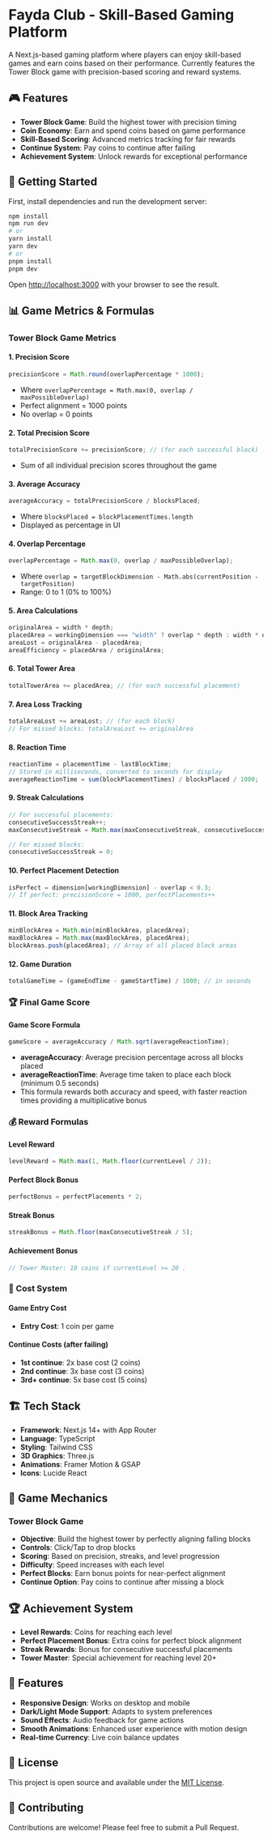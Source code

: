 
# Fayda Club - Skill-Based Gaming Platform

A Next.js-based gaming platform where players can enjoy skill-based games and earn coins based on their performance. Currently features the Tower Block game with precision-based scoring and reward systems.

## 🎮 Features

- **Tower Block Game**: Build the highest tower with precision timing
- **Coin Economy**: Earn and spend coins based on game performance
- **Skill-Based Scoring**: Advanced metrics tracking for fair rewards
- **Continue System**: Pay coins to continue after failing
- **Achievement System**: Unlock rewards for exceptional performance

## 🚀 Getting Started

First, install dependencies and run the development server:

```bash
npm install
npm run dev
# or
yarn install
yarn dev
# or
pnpm install
pnpm dev
```

Open [http://localhost:3000](http://localhost:3000) with your browser to see the result.

## 📊 Game Metrics & Formulas

### Tower Block Game Metrics

#### **1. Precision Score**

```typescript
precisionScore = Math.round(overlapPercentage * 1000);
```

- Where `overlapPercentage = Math.max(0, overlap / maxPossibleOverlap)`
- Perfect alignment = 1000 points
- No overlap = 0 points

#### **2. Total Precision Score**

```typescript
totalPrecisionScore += precisionScore; // (for each successful block)
```

- Sum of all individual precision scores throughout the game

#### **3. Average Accuracy**

```typescript
averageAccuracy = totalPrecisionScore / blocksPlaced;
```

- Where `blocksPlaced = blockPlacementTimes.length`
- Displayed as percentage in UI

#### **4. Overlap Percentage**

```typescript
overlapPercentage = Math.max(0, overlap / maxPossibleOverlap);
```

- Where `overlap = targetBlockDimension - Math.abs(currentPosition - targetPosition)`
- Range: 0 to 1 (0% to 100%)

#### **5. Area Calculations**

```typescript
originalArea = width * depth;
placedArea = workingDimension === "width" ? overlap * depth : width * overlap;
areaLost = originalArea - placedArea;
areaEfficiency = placedArea / originalArea;
```

#### **6. Total Tower Area**

```typescript
totalTowerArea += placedArea; // (for each successful placement)
```

#### **7. Area Loss Tracking**

```typescript
totalAreaLost += areaLost; // (for each block)
// For missed blocks: totalAreaLost += originalArea
```

#### **8. Reaction Time**

```typescript
reactionTime = placementTime - lastBlockTime;
// Stored in milliseconds, converted to seconds for display
averageReactionTime = sum(blockPlacementTimes) / blocksPlaced / 1000;
```

#### **9. Streak Calculations**

```typescript
// For successful placements:
consecutiveSuccessStreak++;
maxConsecutiveStreak = Math.max(maxConsecutiveStreak, consecutiveSuccessStreak);

// For missed blocks:
consecutiveSuccessStreak = 0;
```

#### **10. Perfect Placement Detection**

```typescript
isPerfect = dimension[workingDimension] - overlap < 0.3;
// If perfect: precisionScore = 1000, perfectPlacements++
```

#### **11. Block Area Tracking**

```typescript
minBlockArea = Math.min(minBlockArea, placedArea);
maxBlockArea = Math.max(maxBlockArea, placedArea);
blockAreas.push(placedArea); // Array of all placed block areas
```

#### **12. Game Duration**

```typescript
totalGameTime = (gameEndTime - gameStartTime) / 1000; // in seconds
```

### 🏆 Final Game Score

#### **Game Score Formula**

```typescript
gameScore = averageAccuracy / Math.sqrt(averageReactionTime);
```

- **averageAccuracy**: Average precision percentage across all blocks placed
- **averageReactionTime**: Average time taken to place each block (minimum 0.5 seconds)
- This formula rewards both accuracy and speed, with faster reaction times providing a multiplicative bonus

### 💰 Reward Formulas

#### **Level Reward**

```typescript
levelReward = Math.max(1, Math.floor(currentLevel / 2));
```

#### **Perfect Block Bonus**

```typescript
perfectBonus = perfectPlacements * 2;
```

#### **Streak Bonus**

```typescript
streakBonus = Math.floor(maxConsecutiveStreak / 5);
```

#### **Achievement Bonus**

```typescript
// Tower Master: 10 coins if currentLevel >= 20 .
```

### 🎯 Cost System

#### **Game Entry Cost**

- **Entry Cost**: 1 coin per game

#### **Continue Costs** (after failing)

- **1st continue**: 2x base cost (2 coins)
- **2nd continue**: 3x base cost (3 coins)
- **3rd+ continue**: 5x base cost (5 coins)

## 🏗️ Tech Stack

- **Framework**: Next.js 14+ with App Router
- **Language**: TypeScript
- **Styling**: Tailwind CSS
- **3D Graphics**: Three.js
- **Animations**: Framer Motion & GSAP
- **Icons**: Lucide React

## 📱 Game Mechanics

### Tower Block Game

- **Objective**: Build the highest tower by perfectly aligning falling blocks
- **Controls**: Click/Tap to drop blocks
- **Scoring**: Based on precision, streaks, and level progression
- **Difficulty**: Speed increases with each level
- **Perfect Blocks**: Earn bonus points for near-perfect alignment
- **Continue Option**: Pay coins to continue after missing a block

## 🏆 Achievement System

- **Level Rewards**: Coins for reaching each level
- **Perfect Placement Bonus**: Extra coins for perfect block alignment
- **Streak Rewards**: Bonus for consecutive successful placements
- **Tower Master**: Special achievement for reaching level 20+

## 🎨 Features

- **Responsive Design**: Works on desktop and mobile
- **Dark/Light Mode Support**: Adapts to system preferences
- **Sound Effects**: Audio feedback for game actions
- **Smooth Animations**: Enhanced user experience with motion design
- **Real-time Currency**: Live coin balance updates

## 📄 License

This project is open source and available under the [MIT License](LICENSE).

## 🤝 Contributing

Contributions are welcome! Please feel free to submit a Pull Request.
